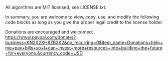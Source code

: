 All algorithms are MIT licensed, see LICENSE.txt.

In summary, you are welcome to view, copy, use, and modify the following code blocks as long as you give the proper legal credit to the license holder.

Donations are encouraged and welcomed: https://www.paypal.com/donate/?business=KN2X2XH8ZB3K2&no_recurring=0&item_name=Donations+help+me+pay+bills+so+I+can+invest+more+resources+into+building+the+future+for+everyone.&currency_code=USD
